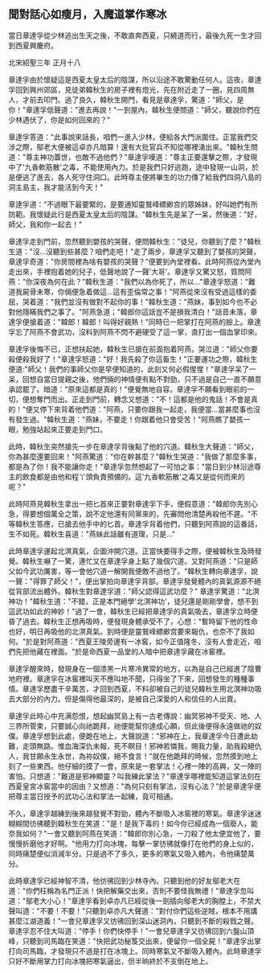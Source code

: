 聞對話心如瘦月，入魔道掌作寒冰
------------------------------

當日章達孚從少林逃出生天之後，不敢直奔西夏，只繞道而行，最後九死一生才回到西夏興慶府。

北宋紹聖三年 正月十八

章達孚由於懷疑這是西夏太皇太后的陰謀，所以沿途不敢驚動任何人。這夜，章達孚回到興州郊區，見徒弟韓秋生的房子裡有燈光，先在附近走了一圈，見四周無人，才前去叩門。過了良久，韓秋生開門，看見是章達孚，驚道："師父，是你！"章達孚低聲道："進去再說！"一到屋內，韓秋生便問道："師父，聽說你們在少林遇伏了，你是如何回來的？"

章達孚答道："此事說來話長，咱們一進入少林，便給各大門派圍住。正當我們交涉之際，鄔老大便被這卓亦凡暗算！還有大批官兵不知從哪裡湧出來。"韓秋生問道："尊主神功蓋世，也敵不過他們？"章達孚嘆道："尊主正要還擊之際，才發現中了'九香軟筋散'之毒，不能使用內力。於是我們只好逃跑，途中發現一山洞，於是便逃了進去，各人死守住洞口。此時尊主便將畢生的功力傳了給我們四洞八島的洞主島主，我才能活到今天！"

章達孚道："不過眼下最要緊的，是要通知靈鷲峰縹緲宫的眾姊妹，好叫她們有所防範。我懷疑此行是西夏太皇太后的陰謀。"韓秋生先是呆了一呆，然後道："好，師父，我和你一起去！"

章達孚走到門前，忽然聽到嬰孩的哭聲，便問韓秋生："徒兒，你聽到了麼？"韓秋生道："沒...沒聽到些甚麼？咱們走吧！"走了兩步，章達孚又聽到了嬰孩的哭聲，章達孚奇道："你房間裡為啥有嬰孩的哭聲？"便要到內堂裡看。此時阿燕從內堂內走出來，手裡抱着她的兒子，低聲地說了一聲'大哥'。章達孚又驚又怒，質問阿燕："你深夜為何在此？"韓秋生道："我們以為你死了，所以..."章達孚怒道："難道我屍骨未寒，你倆便急着做這...這有歪倫常之事！"阿燕從來沒有受過這樣的委屈，哭着道："我們並沒有做對不起你的事！"韓秋生道："燕妹，事到如今也不必對他隱瞞我們之事了。"阿燕急道；"韓郎你這話豈不是損我清白！"話音未落，章達孚便搶着道："韓郎！韓郎！叫得好親熱！"同時已一把掌打在阿燕的臉上。章達孚忘了阿燕不會武功，沒料到阿燕不閃不避硬受了這一掌，直打出一個血掌印來。

章達孚後悔不已，正想扶起她，韓秋生已搶在前面抱着阿燕，哭泣道："師父你要殺便殺我好了！"章達孚怒道："好！我先殺了你這畜生！"正要運功之際，韓秋生便道:"師父！我們的事師父你是早便知道的，此刻又何必假惺惺！"章達孚呆了一呆，回想自當日提親之後，他們倆的神情便有點不對勁，只不過是自己一直不願意承認罷了。暗道："原來這都是真的！"便覺無地自容。章達孚不願看到眼前的一切，便想奪門而出。正走到門前，轉念又想道："不！這都是他的鬼話！不會是真的！"便又停下來背着他們道："阿燕，只要你跟我一起走，我便當...當甚麼事也沒有發生過。"韓秋生道："燕妹，不要走！你跟着他只會受苦！"阿燕瞧了嬰孩一眼，勉強站起來正要走到門口。

此時，韓秋生突然搶先一步在章達孚背後點了他的穴道。韓秋生大聲道："師父，你為甚麼還要回來！"阿燕驚道："你在幹甚麼？"韓秋生哭道："我做了那麼多事，都是為了你！我不能讓你走！"章達孚忽然想起了一可怕之事："當日到少林沿途尊主的飲食都是由他和程丫頭負責預備的。這'九香軟筋散'之毒又是從何而來的呢？"

此時阿燕見韓秋生拿出一把匕首來正要對章達孚下手，便假意道："韓郎你先別心急，得要想個萬全之策，說不定他還有同黨來的，先審問他清楚再殺他不遲。"不等韓秋生答應，已搶去他手中的匕首。章達孚背着他們，只聽到阿燕說的這番話，生不如死。韓秋生喜道："燕妹此話雖有道理，只是..."

此時章達孚運起北溟真氣，企圖沖開穴道。正當快要得手之際，便被韓秋生及時發覺。韓秋生嚇了一驚，連忙又在章達孚身上點了幾個穴道。又對阿燕道："只是師父如今武功厲害，等一會他穴道一解開我便敵不過他了。"韓秋生轉向章達孚，說一聲："得罪了師父！"，便出掌拍向章達孚背部。章達孚發覺體內的真氣源源不絕從背部流出體外。韓秋生對章達孚道："師父認得這武功麼？"
章達孚驚道："北溟神功！"韓秋生道："不錯，正是本門絕學'北溟神功'，徒兒還是剛剛學會，想不到這武功如此的神妙！"過了一會，韓秋生已經把章達孚的真氣吸去，章達孚立時便昏了過去。韓秋生正想再吸時，便發現身體承受不了，心想："暫時留下他的性命也好，明日再吸他的北溟真氣。到時便是靈鷲峰縹緲宫要來報仇，也奈不了我如何。"於是對阿燕道："西夏王陵旁邊有一冰窖，如今正值隆冬，沒有人會走近，咱們先把他藏在裡面。"於是命西夏一品堂的人暗中把章達孚藏在冰窖裡。

章達孚醒來時，發現身在一個漆黑一片寒冷異常的地方，以為是自己已經進了陰曹地府裡。章達孚在冰窖裡叫天不應叫地不聞，只得坐了下來，回想發生的種種事情。章達孚歷盡千辛萬苦，才回到西夏，不料卻被自己的徒兒韓秋生用北溟神功吸去大部分的內力。但是傷得他最深的，是被自己深愛的人和信任的人出賣。

章達孚此時心中充满怨恨，想起幽冥島上有一古老傳說：幽冥邪神不受天、地、人三界所管束，只要誠心向祂跪拜，祂便能幫你達成心願，但此後便得永遠做祂的奴僕。章達孚想到此處，便跪在地上，大聲說道："邪神在上，我章達孚今日遭此劫難，走頭無路。惟血海深仇未報，死不瞑目！邪神若憐我，賜我力量，助我殺絕仇人，我甘願永生永世，為袮奴僕，絕不食言！"就在他跪拜的時候，忽然摸到地上刻了一些東西。他仔細的摸了一會，原來是一套掌法！心裡一陣的高興，又一陣的害怕。只想道："難道是邪神顯靈？叫我練此掌法？"章達孚哪裡能知道這掌法刻在西夏皇宮冰窖當中的因由？又想道："為何只刻有掌法，沒有心法？"於是章達孚便把尊主當日授予的武功心法和掌法一起練，竟可相通。

不久，章達孚越練到後來越發覺不對勁，體內不斷吸入冰窖裡的寒氣。章達孚迷迷糊糊間彷彿聽到韓秋生在笑道："是！是我下毒的！如今你已經成為一個廢人，能奈我如何？"一會又聽到阿燕在笑道："韓郎你別心急，一刀殺了他太便宜他了，要慢慢折磨他才好啊。"他用力打向冰塊，每擊一掌彷彿就像打在他們的身上似的，同時痛楚便似消減半分。只是過不了多久，更多的寒氣又吸入體內，令他痛楚萬分。

此時章達孚已經神智不清，他彷彿回到少林寺內。只聽到他的好友鄔老大在道："你們枉稱為名門正派！快把解藥交出來，否則不要怪我無禮！"章達孚忽叫道："鄔老大小心！"章達孚看到卓亦凡已經從後一劍插向鄔老大的胸膛上，不禁大聲叫道："不要！不要！"只聽到卓亦凡大聲道："對付你們這些逆賊，根本不用講甚麼江湖道義！"一會兒章達孚又彷彿回到深山迷洞內，只聽到不斷的殺戮之聲。章達孚忍不住大叫道："停手！你們快停手！"一會兒章達孚又彷彿回到六盤山頂峰，只聽到司馬臨在笑道："快把武功秘笈交出來，便留你一個全屍！"章達孚出掌打向司馬臨，才發現只不過是打在冰塊上。同時寒氣又不斷吸入體內。此時章達孚只好不斷用掌力打向冰塊把寒氣逼出，但半晌終於不支倒在地上。
